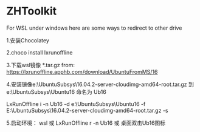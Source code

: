 # ZHToolkit

For WSL under windows here are some ways to redirect to other drive

1.安装Chocolatey 

2.choco install lxrunoffline

3.下载wsl镜像  *.tar.gz from: https://lxrunoffline.apphb.com/download/UbuntuFromMS/16

4.安装镜像e:\UbuntuSubsys\16.04.2-server-cloudimg-amd64-root.tar.gz 到 e:\UbuntuSubsys\Ubuntu16 命名为 Ub16

LxRunOffline i -n Ub16 -d e:\UbuntuSubsys\Ubuntu16 -f E:\UbuntuSubsys\16.04.2-server-cloudimg-amd64-root.tar.gz -s

5.启动环境：
wsl
或
LxRunOffline r -n Ub16
或
桌面双击Ub16图标
